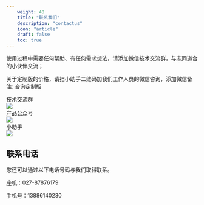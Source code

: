 ```yaml
---
    weight: 40
    title: "联系我们"
    description: "contactus"
    icon: "article"
    draft: false
    toc: true
---
```



使用过程中需要任何帮助、有任何需求想法，请添加微信技术交流群，与志同道合的小伙伴交流；

关于定制版的价格，请扫小助手二维码加我们工作人员的微信咨询，添加微信备注:  咨询定制版

<div className="flex-space-between">
<div className="t-c">
<div>技术交流群 </div>

<img src="/docs/img/群永久码200.png">  
</div>

<div className="t-c">
<div>产品公众号</div>

<img src="/docs/img/公众号艺术二维码.png"> 
</div>

<div className="t-c">
<div> 小助手</div>

<img src="/docs/img/企业微信.png">  
</div>

</div>

## 联系电话
您还可以通过以下电话号码与我们取得联系。

座机：027-87876179

手机号：13886140230



